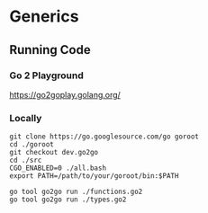# Generics

## Running Code

### Go 2 Playground 
https://go2goplay.golang.org/


### Locally
```
git clone https://go.googlesource.com/go goroot
cd ./goroot
git checkout dev.go2go
cd ./src
CGO_ENABLED=0 ./all.bash
export PATH=/path/to/your/goroot/bin:$PATH
```

```
go tool go2go run ./functions.go2
go tool go2go run ./types.go2
```